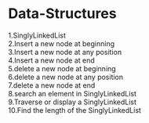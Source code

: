 # Data-Structures  
1.SinglyLinkedList<br>
2.Insert a new node at beginning<br>
3.Insert a new node at any position<br>
4.Insert a new node at end<br>
5.delete a new node at beginning<br>
6.delete a new node at any position<br>
7.delete a new node at end<br>
8.search an element in SinglyLinkedList<br>
9.Traverse or display a SinglyLinkedList<br>
10.Find the length of the SinglyLinkedList<br>
